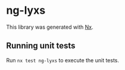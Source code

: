 # ng-lyxs

This library was generated with [Nx](https://nx.dev).

## Running unit tests

Run `nx test ng-lyxs` to execute the unit tests.
